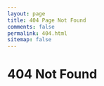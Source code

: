 ```yaml
---
layout: page
title: 404 Page Not Found
comments: false
permalink: 404.html
sitemap: false
---
```


404 Not Found
===

